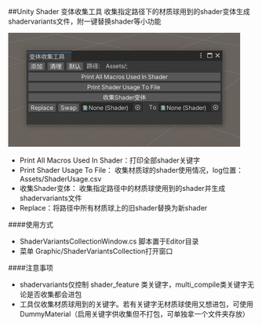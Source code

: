 ##Unity Shader 变体收集工具
收集指定路径下的材质球用到的shader变体生成shadervariants文件，附一键替换shader等小功能

 ![变体收集工具](1032022-81409-PM.jpg)

- Print All Macros Used In Shader：打印全部shader关键字
- Print Shader Usage To File： 收集材质球的shader使用情况，log位置：Assets/ShaderUsage.csv
- 收集Shader变体： 收集指定路径中的材质球使用到的shader并生成shadervariants文件
- Replace：将路径中所有材质球上的旧shader替换为新shader

####使用方式

- ShaderVariantsCollectionWindow.cs 脚本置于Editor目录
- 菜单 Graphic/ShaderVariantsCollection打开窗口

####注意事项
- shadervariants仅控制 shader_feature 类关键字，multi_compile类关键字无论是否收集都会进包
- 工具仅收集材质球用到的关键字。若有关键字无材质球使用又想进包，可使用DummyMaterial（启用关键字供收集但不打包，可单独拿一个文件夹存放）